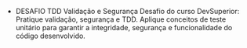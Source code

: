 * DESAFIO TDD Validação e Segurança
Desafio do curso DevSuperior: Pratique validação, segurança e TDD. Aplique conceitos de teste unitário para garantir a integridade, segurança e funcionalidade do código desenvolvido.

